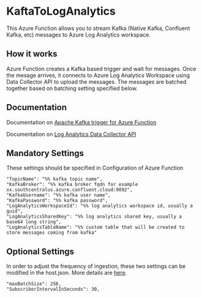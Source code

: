 # KaftaToLogAnalytics
This Azure Function allows you to stream Kafka (Native Kafka, Confluent Kafka, etc) messages to Azure Log Analytics workspace.


## How it works
Azure Function creates a Kafka based trigger and wait for messages. Once the mesage arrives, it connects to Azure Log Analytics Workspace using Data Collector API to upload the messages. The messages are batched together based on batching setting specified below. 

## Documentation
Documentation on [Apache Kafka trigger for Azure Function](https://learn.microsoft.com/en-us/azure/azure-functions/functions-bindings-kafka-trigger)

Documentation on [Log Analytics Data Collector API](https://learn.microsoft.com/en-us/rest/api/loganalytics/create-request)

## Mandatory Settings
These settings should be specified in Configuration of Azure Function

    "TopicName": "%% kafka topic name",
    "KafkaBroker": "%% kafka broker fqdn for example xx.southcentralus.azure.confluent.cloud:9092",
    "KafkaUsername": "%% kafka user name",
    "KafkaPassword": "%% kafka password",
    "LogAnalyticsWorkspaceId": "%% log analytics workspace id, usually a guid",
    "LogAnalyticsSharedKey": "%% log analytics shared key, usually a base64 long string",
    "LogAnalyticsTableName": "%% custom table that will be created to store messages coming from kafka"

## Optional Settings
In order to adjust the frequency of ingestion, these two settings can be modified in the host.json. More details are [here](https://learn.microsoft.com/en-us/azure/azure-functions/functions-bindings-kafka?tabs=in-process%2Cportal&pivots=programming-language-csharp#hostjson-settings).

    "maxBatchSize": 256,
    "SubscriberIntervalInSeconds": 30,
